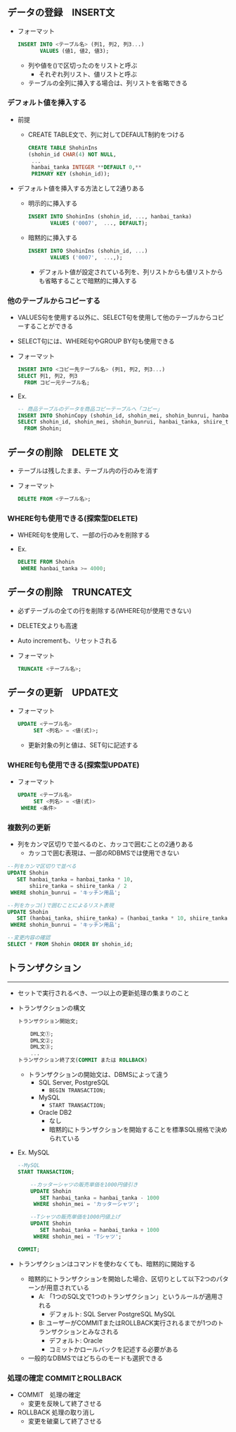 ## データの登録　INSERT文

- フォーマット
    
    ```sql
    INSERT INTO <テーブル名> (列1, 列2, 列3...)
           VALUES (値1, 値2, 値3);
    ```
    
    - 列や値を()で区切ったのをリストと呼ぶ
        - それぞれ列リスト、値リストと呼ぶ
    - テーブルの全列に挿入する場合は、列リストを省略できる

### デフォルト値を挿入する

- 前提
    - CREATE TABLE文で、列に対してDEFAULT制約をつける
        
        ```sql
        CREATE TABLE ShohinIns
        (shohin_id CHAR(4) NOT NULL,
         ...
         hanbai_tanka INTEGER **DEFAULT 0,**
         PRIMARY KEY (shohin_id));
        ```
        
- デフォルト値を挿入する方法として2通りある
    - 明示的に挿入する
        
        ```sql
        INSERT INTO ShohinIns (shohin_id, ..., hanbai_tanka) 
               VALUES ('0007',  ..., DEFAULT);
        ```
        
    - 暗黙的に挿入する
        
        ```sql
        INSERT INTO ShohinIns (shohin_id, ...) 
               VALUES ('0007',  ...,);
        ```
        
        - デフォルト値が設定されている列を、列リストからも値リストからも省略することで暗黙的に挿入する

### 他のテーブルからコピーする

- VALUES句を使用する以外に、SELECT句を使用して他のテーブルからコピーすることができる
- SELECT句には、WHERE句やGROUP BY句も使用できる
- フォーマット
    
    ```sql
    INSERT INTO <コピー先テーブル名> (列1, 列2, 列3...)
    SELECT 列1, 列2, 列3
      FROM コピー元テーブル名;
    ```
    
- Ex.
    
    ```sql
    -- 商品テーブルのデータを商品コピーテーブルへ「コピー」
    INSERT INTO ShohinCopy (shohin_id, shohin_mei, shohin_bunrui, hanbai_tanka, shiire_tanka, torokubi)
    SELECT shohin_id, shohin_mei, shohin_bunrui, hanbai_tanka, shiire_tanka, torokubi
      FROM Shohin;
    ```
    

## データの削除　DELETE 文

- テーブルは残したまま、テーブル内の行のみを消す
- フォーマット
    
    ```sql
    DELETE FROM <テーブル名>;
    ```
    

### WHERE句も使用できる(探索型DELETE)

- WHERE句を使用して、一部の行のみを削除する
- Ex.
    
    ```sql
    DELETE FROM Shohin
     WHERE hanbai_tanka >= 4000;
    ```
    

## データの削除　TRUNCATE文

- 必ずテーブルの全ての行を削除する(WHERE句が使用できない)
- DELETE文よりも高速
- Auto incrementも、リセットされる
- フォーマット
    
    ```sql
    TRUNCATE <テーブル名>;
    ```
    

## データの更新　UPDATE文

- フォーマット
    
    ```sql
    UPDATE <テーブル名>
    	 SET <列名> = <値(式)>;
    ```
    
    - 更新対象の列と値は、SET句に記述する

### WHERE句も使用できる(探索型UPDATE)

- フォーマット
    
    ```sql
    UPDATE <テーブル名>
    	 SET <列名> = <値(式)>
     WHERE <条件>
    ```
    

### 複数列の更新

- 列をカンマ区切りで並べるのと、カッコで囲むことの2通りある
    - カッコで囲む表現は、一部のRDBMSでは使用できない

```sql
--列をカンマ区切りで並べる
UPDATE Shohin
   SET hanbai_tanka = hanbai_tanka * 10,
       shiire_tanka = shiire_tanka / 2
 WHERE shohin_bunrui = 'キッチン用品';

--列をカッコ()で囲むことによるリスト表現
UPDATE Shohin
   SET (hanbai_tanka, shiire_tanka) = (hanbai_tanka * 10, shiire_tanka / 2)
 WHERE shohin_bunrui = 'キッチン用品';

--変更内容の確認
SELECT * FROM Shohin ORDER BY shohin_id;
```

## トランザクション

---

- セットで実行されるべき、一つ以上の更新処理の集まりのこと
- トランザクションの構文
    
    ```sql
    トランザクション開始文;
    
    	DML文①;
    	DML文②;
    	DML文③;
    	...
    トランザクション終了文(COMMIT または ROLLBACK)
    ```
    
    - トランザクションの開始文は、DBMSによって違う
        - SQL Server, PostgreSQL
            - `BEGIN TRANSACTION;`
        - MySQL
            - `START TRANSACTION;`
        - Oracle DB2
            - なし
            - 暗黙的にトランザクションを開始することを標準SQL規格で決められている
- Ex.  MySQL
    
    ```sql
    --MySQL
    START TRANSACTION;
    
        --カッターシャツの販売単価を1000円値引き
        UPDATE Shohin
           SET hanbai_tanka = hanbai_tanka - 1000
         WHERE shohin_mei = 'カッターシャツ';
    
        --Tシャツの販売単価を1000円値上げ
        UPDATE Shohin
           SET hanbai_tanka = hanbai_tanka + 1000
         WHERE shohin_mei = 'Tシャツ';
    
    COMMIT;
    ```
    
- トランザクションはコマンドを使わなくても、暗黙的に開始する
    - 暗黙的にトランザクションを開始した場合、区切りとして以下2つのパターンが用意されている
        - A: 「1つのSQL文で1つのトランザクション」というルールが適用される
            - デフォルト: SQL Server PostgreSQL MySQL
        - B: ユーザーがCOMMITまたはROLLBACK実行されるまでが1つのトランザクションとみなされる
            - デフォルト: Oracle
            - コミットかロールバックを記述する必要がある
    - 一般的なDBMSではどちらのモードも選択できる

### 処理の確定 COMMITとROLLBACK

- COMMIT　処理の確定
    - 変更を反映して終了させる
- ROLLBACK 処理の取り消し
    - 変更を破棄して終了させる
